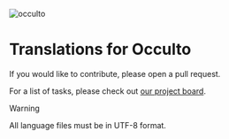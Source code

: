 ![occulto](https://github.com/user-attachments/assets/4104c8b1-1533-46ca-a568-b5b0f3fb2b2d)

# Translations for Occulto

If you would like to contribute, please open a pull request.

For a list of tasks, please check out [our project board](https://github.com/orgs/OccultoStudios/projects/6).

> [!WARNING]
> All language files must be in UTF-8 format.
